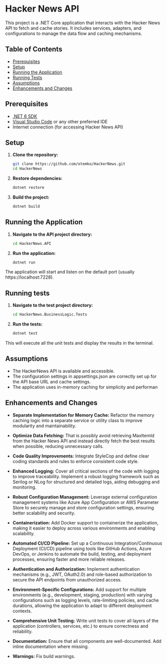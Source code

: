 # Hacker News API

This project is a .NET Core application that interacts with the Hacker News API to fetch and cache stories. It includes services, adapters, and configurations to manage the data flow and caching mechanisms.

## Table of Contents

- [Prerequisites](#prerequisites)
- [Setup](#setup)
- [Running the Application](#running-the-application)
- [Running Tests](#running-tests)
- [Assumptions](#assumptions)
- [Enhancements and Changes](#enhancements-and-changes)

## Prerequisites

- [.NET 6 SDK](https://dotnet.microsoft.com/download/dotnet/6.0)
- [Visual Studio Code](https://code.visualstudio.com/) or any other preferred IDE
- Internet connection (for accessing Hacker News API)

## Setup

1. **Clone the repository:**

   ```sh
   git clone https://github.com/otemko/HackerNews.git
   cd HackerNews

2. **Restore dependencies:**

    ```sh
    dotnet restore

3. **Build the project:**

    ```sh
    dotnet build

## Running the Application

1. **Navigate to the API project directory:**

    ```sh
    cd HackerNews.API

2. **Run the application:**

    ```sh
    dotnet run

The application will start and listen on the default port (usually https://localhost:7228).

## Running tests

1. **Navigate to the test project directory:**
    ```sh
    cd HackerNews.BusinessLogic.Tests

2. **Run the tests:**
    ```sh
    dotnet test

This will execute all the unit tests and display the results in the terminal.

## Assumptions

* The HackerNews API is available and accessible.
* The configuration settings in appsettings.json are correctly set up for the API base URL and cache settings.
* The application uses in-memory caching for simplicity and performan

## Enhancements and Changes

- **Separate Implementation for Memory Cache:** Refactor the memory caching logic into a separate service or utility class to improve modularity and maintainability.

* **Optimize Data Fetching:** That is possibly avoid retrieving MaxItemId from the Hacker News API and instead directly fetch the best results when possible, reducing unnecessary calls.

* **Code Quality Improvements:** Integrate StyleCop and define clear coding standards and rules to enforce consistent code style.

* **Enhanced Logging:** Cover all critical sections of the code with logging to improve traceability. Implement a robust logging framework such as Serilog or NLog for structured and detailed logs, aiding debugging and monitoring.
* **Robust Configuration Management:** Leverage external configuration management systems like Azure App Configuration or AWS Parameter Store to securely manage and store configuration settings, ensuring better scalability and security.

* **Containerization:** Add Docker support to containerize the application, making it easier to deploy across various environments and enabling scalability.

* **Automated CI/CD Pipeline:** Set up a Continuous Integration/Continuous Deployment (CI/CD) pipeline using tools like GitHub Actions, Azure DevOps, or Jenkins to automate the build, testing, and deployment processes, ensuring faster and more reliable releases.

* **Authentication and Authorization:** Implement authentication mechanisms (e.g., JWT, OAuth2.0) and role-based authorization to secure the API endpoints from unauthorized access.

* **Environment-Specific Configurations:** Add support for multiple environments (e.g., development, staging, production) with varying configurations such as logging levels, rate-limiting policies, and cache durations, allowing the application to adapt to different deployment contexts.

* **Comprehensive Unit Testing:** Write unit tests to cover all layers of the application (controllers, services, etc.) to ensure correctness and reliability.

* **Documentation:** Ensure that all components are well-documented. Add inline documentation where missing.

* **Warnings:** Fix build warnings.

    
